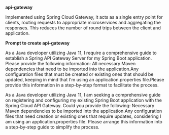 **api-gateway**

Implemented using Spring Cloud Gateway, it acts as a single entry point for clients, routing requests to appropriate microservices and aggregating the responses. This reduces the number of round trips between the client and application.

**Prompt to create api-gateway**

As a Java developer utilizing Java 11, I require a comprehensive guide to establish a Spring API Gateway Server for my Spring Boot application. Please provide the following information: All necessary Maven dependencies that need to be imported into the application.Any configuration files that must be created or existing ones that should be updated, keeping in mind that I'm using an application.properties file.Please provide this information in a step-by-step format to facilitate the process.

As a Java developer utilizing Java 11, I am seeking a comprehensive guide on registering and configuring my existing Spring Boot application with the Spring Cloud API Gateway. Could you provide the following: Necessary Maven dependencies to be imported into the application.Any configuration files that need creation or existing ones that require updates, considering I am using an application.properties file. Please arrange this information into a step-by-step guide to simplify the process.

